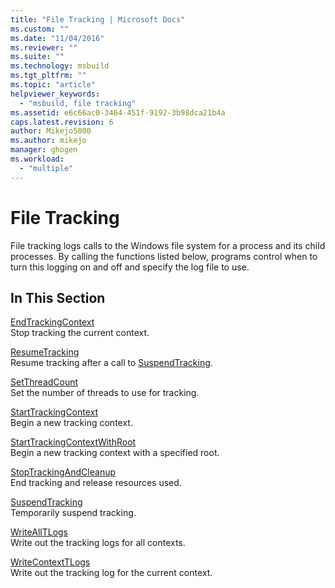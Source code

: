 ```yaml
---
title: "File Tracking | Microsoft Docs"
ms.custom: ""
ms.date: "11/04/2016"
ms.reviewer: ""
ms.suite: ""
ms.technology: msbuild
ms.tgt_pltfrm: ""
ms.topic: "article"
helpviewer_keywords: 
  - "msbuild, file tracking"
ms.assetid: e6c66ac0-3464-451f-9192-3b98dca21b4a
caps.latest.revision: 6
author: Mikejo5000
ms.author: mikejo
manager: ghogen
ms.workload: 
  - "multiple"
---
```

# File Tracking
File tracking logs calls to the Windows file system for a process and its child processes. By calling the functions listed below, programs control when to turn this logging on and off and specify the log file to use.  
  
## In This Section  
 [EndTrackingContext](../msbuild/endtrackingcontext.md)  
 Stop tracking the current context.  
  
 [ResumeTracking](../msbuild/resumetracking.md)  
 Resume tracking after a call to [SuspendTracking](../msbuild/suspendtracking.md).  
  
 [SetThreadCount](../msbuild/setthreadcount.md)  
 Set the number of threads to use for tracking.  
  
 [StartTrackingContext](../msbuild/starttrackingcontext.md)  
 Begin a new tracking context.  
  
 [StartTrackingContextWithRoot](../msbuild/starttrackingcontextwithroot.md)  
 Begin a new tracking context with a specified root.  
  
 [StopTrackingAndCleanup](../msbuild/stoptrackingandcleanup.md)  
 End tracking and release resources used.  
  
 [SuspendTracking](../msbuild/suspendtracking.md)  
 Temporarily suspend tracking.  
  
 [WriteAllTLogs](../msbuild/writealltlogs.md)  
 Write out the tracking logs for all contexts.  
  
 [WriteContextTLogs](../msbuild/writecontexttlogs.md)  
 Write out the tracking log for the current context.